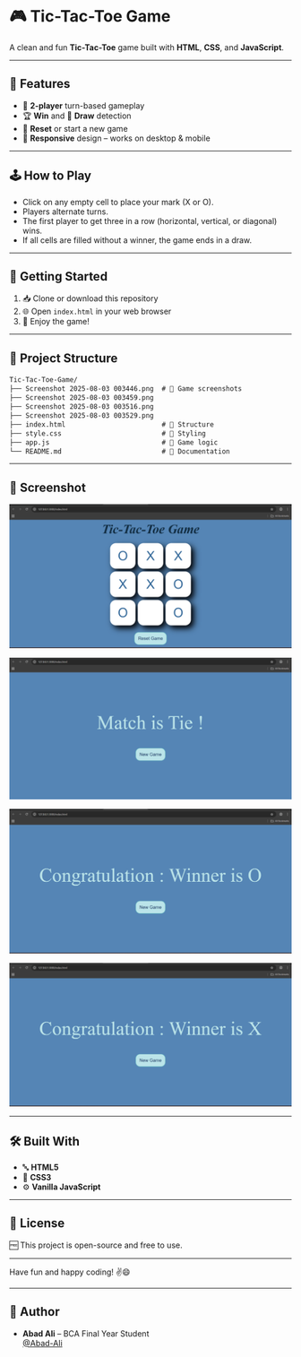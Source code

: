 # 🎮 Tic-Tac-Toe Game

A clean and fun **Tic-Tac-Toe** game built with **HTML**, **CSS**, and **JavaScript**.

---

## 🧠 Features

* 🎯 **2-player** turn-based gameplay
* 🏆 **Win** and 🤝 **Draw** detection
* 🔁 **Reset** or start a new game
* 📱 **Responsive** design – works on desktop & mobile

---

## 🕹 How to Play

* Click on any empty cell to place your mark (X or O).
* Players alternate turns.
* The first player to get three in a row (horizontal, vertical, or diagonal) wins.
* If all cells are filled without a winner, the game ends in a draw.

---

## 🚀 Getting Started

1. 📥 Clone or download this repository
2. 🌐 Open `index.html` in your web browser
3. 🎉 Enjoy the game!

---

## 📁 Project Structure

```
Tic-Tac-Toe-Game/
├── Screenshot 2025-08-03 003446.png  # 📸 Game screenshots
├── Screenshot 2025-08-03 003459.png
├── Screenshot 2025-08-03 003516.png
├── Screenshot 2025-08-03 003529.png
├── index.html                        # 🎨 Structure
├── style.css                         # 💅 Styling
├── app.js                            # 🧠 Game logic
└── README.md                         # 📘 Documentation
```

---

## 📸 Screenshot

![First look of the game](https://github.com/Abad-Ali/Tic_Tac_Toe/blob/ced904354d0e1e61d32f8b0e4a7a34523651a9d1/Screenshot%202025-08-03%20003446.png)

![When match is tie](https://github.com/Abad-Ali/Tic_Tac_Toe/blob/ced904354d0e1e61d32f8b0e4a7a34523651a9d1/Screenshot%202025-08-03%20003459.png)

![O is winner](https://github.com/Abad-Ali/Tic_Tac_Toe/blob/ced904354d0e1e61d32f8b0e4a7a34523651a9d1/Screenshot%202025-08-03%20003516.png)

![X is winner](https://github.com/Abad-Ali/Tic_Tac_Toe/blob/ced904354d0e1e61d32f8b0e4a7a34523651a9d1/Screenshot%202025-08-03%20003529.png)

---

## 🛠️ Built With

* 🔤 **HTML5**
* 🎨 **CSS3**
* ⚙️ **Vanilla JavaScript**

---

## 📄 License

🆓 This project is open-source and free to use.

---

Have fun and happy coding! ✌️😄

---

## 👤 Author
- **Abad Ali** – BCA Final Year Student  
  [@Abad-Ali](https://github.com/Abad-Ali)


